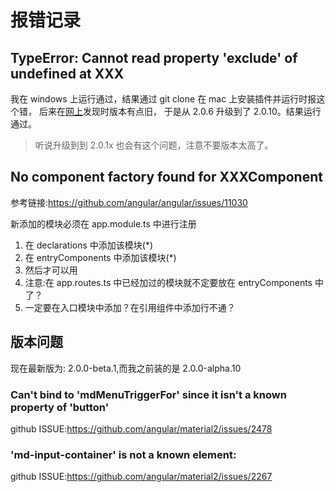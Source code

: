 # 报错记录

## TypeError: Cannot read property 'exclude' of undefined at XXX
我在 windows 上运行通过，结果通过 git clone 在 mac 上安装插件并运行时报这个错，
后来在[网上](http://www.cnblogs.com/czaiz/p/6278191.html)发现时版本有点旧，
于是从 2.0.6 升级到了 2.0.10。结果运行通过。
> 听说升级到到 2.0.1x 也会有这个问题，注意不要版本太高了。

## No component factory found for XXXComponent
参考链接:https://github.com/angular/angular/issues/11030

新添加的模块必须在 app.module.ts 中进行注册
1. 在 declarations 中添加该模块(*)
2. 在 entryComponents 中添加该模块(*)
3. 然后才可以用
4. 注意:在 app.routes.ts 中已经加过的模块就不定要放在 entryComponents 中了？
5. 一定要在入口模块中添加？在引用组件中添加行不通？

## 版本问题
现在最新版为: 2.0.0-beta.1,而我之前装的是 2.0.0-alpha.10 
### Can't bind to 'mdMenuTriggerFor' since it isn't a known property of 'button'
github ISSUE:https://github.com/angular/material2/issues/2478  


### 'md-input-container' is not a known element:
github ISSUE:https://github.com/angular/material2/issues/2267